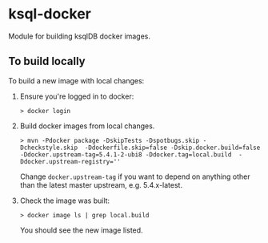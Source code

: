 # ksql-docker

Module for building ksqlDB docker images.

## To build locally

To build a new image with local changes:

1. Ensure you're logged in to docker:
    ```
    > docker login
    ```

1. Build docker images from local changes.
    ```
    > mvn -Pdocker package -DskipTests -Dspotbugs.skip -Dcheckstyle.skip  -Ddockerfile.skip=false -Dskip.docker.build=false -Ddocker.upstream-tag=5.4.1-2-ubi8 -Ddocker.tag=local.build  -Ddocker.upstream-registry=''
    ```
   Change `docker.upstream-tag` if you want to depend on anything other than the latest master upstream, e.g. 5.4.x-latest.

1. Check the image was built:
    ```
    > docker image ls | grep local.build
    ```
    You should see the new image listed.
